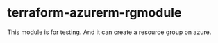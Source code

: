 # terraform-azurerm-rgmodule
This module is for testing. And it can create a resource group on azure.
